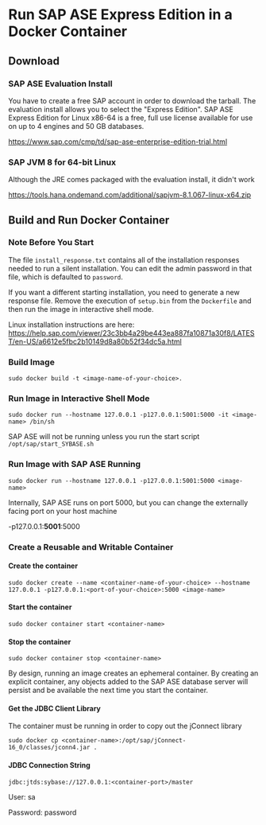 # Run SAP ASE Express Edition in a Docker Container

## Download

### SAP ASE Evaluation Install
You have to create a free SAP account in order to download the tarball.
The evaluation install allows you to select the "Express Edition". SAP ASE Express Edition for Linux x86-64 is a free, full use license available for use on up to 4 engines and 50 GB databases.

https://www.sap.com/cmp/td/sap-ase-enterprise-edition-trial.html

### SAP JVM 8 for 64-bit Linux
Although the JRE comes packaged with the evaluation install, it didn't work

https://tools.hana.ondemand.com/additional/sapjvm-8.1.067-linux-x64.zip

## Build and Run Docker Container

### Note Before You Start
The file `install_response.txt` contains all of the installation responses needed to run a silent installation. You can edit the admin password in that file, which is defaulted to `password`.

If you want a different starting installation, you need to generate a new response file. Remove the execution of `setup.bin` from the `Dockerfile` and then run the image in interactive shell mode.

Linux installation instructions are here:
https://help.sap.com/viewer/23c3bb4a29be443ea887fa10871a30f8/LATEST/en-US/a6612e5fbc2b10149d8a80b52f34dc5a.html

### Build Image
`sudo docker build -t <image-name-of-your-choice>.`

### Run Image in Interactive Shell Mode
`sudo docker run --hostname 127.0.0.1 -p127.0.0.1:5001:5000 -it <image-name> /bin/sh`

SAP ASE will not be running unless you run the start script `/opt/sap/start_SYBASE.sh`

### Run Image with SAP ASE Running
`sudo docker run --hostname 127.0.0.1 -p127.0.0.1:5001:5000 <image-name>`

Internally, SAP ASE runs on port 5000, but you can change the externally facing port on your host machine

-p127.0.0.1:**5001**:5000

### Create a Reusable and Writable Container
#### Create the container
`sudo docker create --name <container-name-of-your-choice> --hostname 127.0.0.1 -p127.0.0.1:<port-of-your-choice>:5000 <image-name>`

#### Start the container
`sudo docker container start <container-name>`

#### Stop the container
`sudo docker container stop <container-name>`

By design, running an image creates an ephemeral container. By creating an explicit container, any objects added to the SAP ASE database server will persist and be available the next time you start the container.

#### Get the JDBC Client Library
The container must be running in order to copy out the jConnect library

`sudo docker cp <container-name>:/opt/sap/jConnect-16_0/classes/jconn4.jar .`

#### JDBC Connection String
`jdbc:jtds:sybase://127.0.0.1:<container-port>/master`

User: sa

Password: password